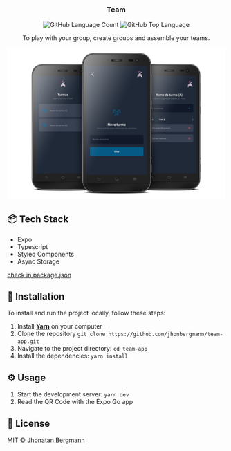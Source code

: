 <h3 align="center">
  Team
</h3>

<p align="center">
  <img alt="GitHub Language Count" src="https://img.shields.io/github/languages/count/jhonbergmann/team-app" />
  <img alt="GitHub Top Language" src="https://img.shields.io/github/languages/top/jhonbergmann/team-app" />
</p>

<p align="center">To play with your group, create groups and assemble your teams.</p>

<p align="center">
  <img src="docs/assets/illustration.png" alt="illustration" >
</p>

## 📦 Tech Stack

- Expo
- Typescript
- Styled Components
- Async Storage

[check in package.json](package.json)

## 🔩 Installation

To install and run the project locally, follow these steps:

1. Install [**Yarn**](https://yarnpkg.com/) on your computer
1. Clone the repository `git clone https://github.com/jhonbergmann/team-app.git`
1. Navigate to the project directory: `cd team-app`
1. Install the dependencies: `yarn install`

## ⚙️ Usage

1. Start the development server: `yarn dev`
1. Read the QR Code with the Expo Go app

## 📝 License

[MIT © Jhonatan Bergmann](https://github.com/jhonbergmann/team-app/blob/main/LICENSE)
